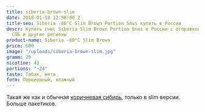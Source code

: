 ```yaml
---
title: siberia-brown-slim
date: 2018-01-18 12:58:00 Z
title-seo: Siberia -80°C Slim Brown Portion Snus купить в России
descr: Купить снюс Siberia Slim Brown Portion Snus в России с отправкой в Москву,
  СПБ и другие регионы
product-name: Siberia -80°C Slim Brown
price: 680
image: "/uploads/siberia-brown-slim.jpg"
gramm: 20
nicotine: 43
portions: "~24"
taste: Табак, мята
form: Порционный, влажный
---
```


Такая же как и обычная [коричневая сибирь](/siberia-brown.html), только в slim версии. Больше пакетиков.
